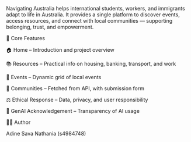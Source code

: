 Navigating Australia helps international students, workers, and immigrants adapt to life in Australia.
It provides a single platform to discover events, access resources, and connect with local communities — supporting belonging, trust, and empowerment.

🧩 Core Features

🏠 Home – Introduction and project overview

📚 Resources – Practical info on housing, banking, transport, and work

🎉 Events – Dynamic grid of local events

👥 Communities – Fetched from API, with submission form

⚖️ Ethical Response – Data, privacy, and user responsibility

🤖 GenAI Acknowledgement – Transparency of AI usage

👩‍💻 Author

Adine Sava Nathania (s4984748)